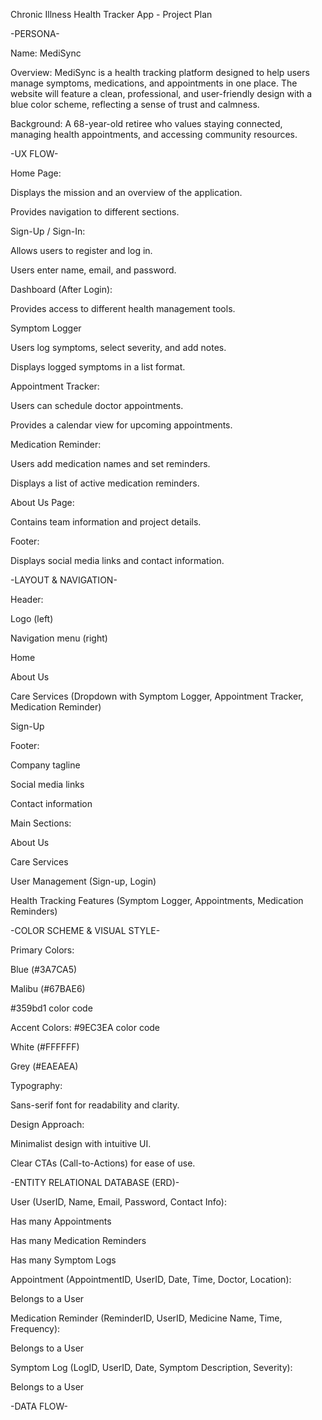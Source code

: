 Chronic Illness Health Tracker App - Project Plan

-PERSONA-

Name: MediSync

Overview: MediSync is a health tracking platform designed to help users manage symptoms, medications, and appointments in one place. The website will feature a clean, professional, and user-friendly design with a blue color scheme, reflecting a sense of trust and calmness.

Background: A 68-year-old retiree who values staying connected, managing health appointments, and accessing community resources.



-UX FLOW-

Home Page:

Displays the mission and an overview of the application.

Provides navigation to different sections.


Sign-Up / Sign-In:

Allows users to register and log in.

Users enter name, email, and password.


Dashboard (After Login):

Provides access to different health management tools.

Symptom Logger

Users log symptoms, select severity, and add notes.

Displays logged symptoms in a list format.


Appointment Tracker:

Users can schedule doctor appointments.

Provides a calendar view for upcoming appointments.


Medication Reminder:

Users add medication names and set reminders.

Displays a list of active medication reminders.


About Us Page:

Contains team information and project details.


Footer:

Displays social media links and contact information.


-LAYOUT & NAVIGATION-

Header:

Logo (left)

Navigation menu (right)

Home

About Us

Care Services (Dropdown with Symptom Logger, Appointment Tracker, Medication Reminder)

Sign-Up

Footer:

Company tagline

Social media links

Contact information

Main Sections:

About Us

Care Services

User Management (Sign-up, Login)

Health Tracking Features (Symptom Logger, Appointments, Medication Reminders)


-COLOR SCHEME & VISUAL STYLE-

Primary Colors:

Blue (#3A7CA5) 

 Malibu (#67BAE6)

 #359bd1 color code

 Accent Colors:
  #9EC3EA color code

White (#FFFFFF)

Grey (#EAEAEA)

Typography:

Sans-serif font for readability and clarity.

Design Approach:

Minimalist design with intuitive UI.

Clear CTAs (Call-to-Actions) for ease of use.

-ENTITY RELATIONAL DATABASE (ERD)-

User (UserID, Name, Email, Password, Contact Info):

Has many Appointments

Has many Medication Reminders

Has many Symptom Logs


Appointment (AppointmentID, UserID, Date, Time, Doctor, Location):

Belongs to a User


Medication Reminder (ReminderID, UserID, Medicine Name, Time, Frequency):

Belongs to a User


Symptom Log (LogID, UserID, Date, Symptom Description, Severity):

Belongs to a User




-DATA FLOW-

